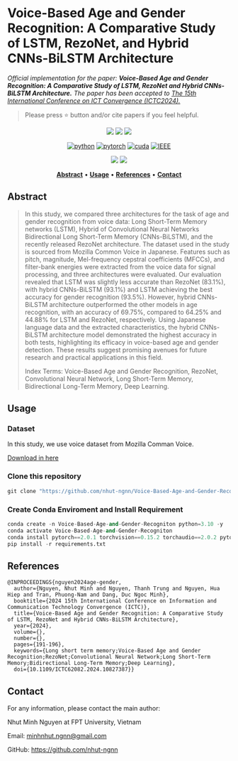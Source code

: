 # Voice-Based Age and Gender Recognition: A Comparative Study of LSTM, RezoNet, and Hybrid CNNs-BiLSTM Architecture</h1>
<i>Official implementation for the paper: **Voice-Based Age and Gender Recognition: A Comparative Study of LSTM, RezoNet and Hybrid CNNs-BiLSTM Architecture.** The paper has been accepted to <a href="https://ictc.org/">The 15th International Conference on ICT Convergence (ICTC2024).</a></i>
> Please press ⭐ button and/or cite papers if you feel helpful.


<p align="center">
<img src="https://img.shields.io/github/stars/nhut-ngnn/Voice-Based-Age-and-Gender-Recogniton">
<img src="https://img.shields.io/github/forks/nhut-ngnn/Voice-Based-Age-and-Gender-Recogniton">
<img src="https://img.shields.io/github/watchers/nhut-ngnn/Voice-Based-Age-and-Gender-Recogniton">
</p>

<div align="center">

[![python](https://img.shields.io/badge/-Python_3.11.11-blue?logo=python&logoColor=white)](https://www.python.org/downloads/)
[![pytorch](https://img.shields.io/badge/Torch_2.0.1-ee4c2c?logo=pytorch&logoColor=white)](https://pytorch.org/get-started/locally/)
[![cuda](https://img.shields.io/badge/-CUDA_11.8-green?logo=nvidia&logoColor=white)](https://developer.nvidia.com/cuda-toolkit-archive)
[![IEEE](https://img.shields.io/badge/-IEEE-blue?logo=ieee&logoColor=white)](https://doi.org/10.1109/ICTC62082.2024.10827387)


</div>

<p align="center">
<img src="https://img.shields.io/badge/Last%20updated%20on-26.06.2024-brightgreen?style=for-the-badge">
<img src="https://img.shields.io/badge/Written%20by-Nguyen%20Minh%20Nhut-pink?style=for-the-badge"> 
</p>

<div align="center">

[**Abstract**](#abstract) •
[**Usage**](#usage) •
[**References**](#references) •
[**Contact**](#contact)

</div>

## Abstract 
> In this study, we compared three architectures for the task of age and gender recognition from voice data: Long Short-Term Memory networks (LSTM), Hybrid of Convolutional Neural Networks Bidirectional Long Short-Term Memory (CNNs-BiLSTM), and the recently released RezoNet architecture. The dataset used in the study is sourced from Mozilla Common Voice in Japanese. Features such as pitch, magnitude, Mel-frequency cepstral coefficients (MFCCs), and filter-bank energies were extracted from the voice data for signal processing, and three architectures were evaluated. Our evaluation revealed that LSTM was slightly less accurate than RezoNet (83.1%), with hybrid CNNs-BiLSTM (93.1%) and LSTM achieving the best accuracy for gender recognition (93.5%). However, hybrid CNNs-BiLSTM architecture outperformed the other models in age recognition, with an accuracy of 69.75%, compared to 64.25% and 44.88% for LSTM and RezoNet, respectively. Using Japanese language data and the extracted characteristics, the hybrid CNNs-BiLSTM architecture model demonstrated the highest accuracy in both tests, highlighting its efficacy in voice-based age and gender detection. These results suggest promising avenues for future research and practical applications in this field.
>
> Index Terms: Voice-Based Age and Gender Recognition, RezoNet, Convolutional Neural Network, Long Short-Term Memory, Bidirectional Long-Term Memory, Deep Learning.

## Usage
### Dataset
In this study, we use voice dataset from Mozilla Comman Voice. 

<a href="https://commonvoice.mozilla.org/en/datasets">Download in here</a>
### Clone this repository
```python
git clone "https://github.com/nhut-ngnn/Voice-Based-Age-and-Gender-Recogniton.git"
```
### Create Conda Enviroment and Install Requirement
```python
conda create -n Voice-Based-Age-and-Gender-Recogniton python=3.10 -y
conda activate Voice-Based-Age-and-Gender-Recogniton
conda install pytorch==2.0.1 torchvision==0.15.2 torchaudio==2.0.2 pytorch-cuda=11.8 -c pytorch -c nvidia
pip install -r requirements.txt
```
## References
```
@INPROCEEDINGS{nguyen2024age-gender,
  author={Nguyen, Nhut Minh and Nguyen, Thanh Trung and Nguyen, Hua Hiep and Tran, Phuong-Nam and Dang, Duc Ngoc Minh},
  booktitle={2024 15th International Conference on Information and Communication Technology Convergence (ICTC)}, 
  title={Voice-Based Age and Gender Recognition: A Comparative Study of LSTM, RezoNet and Hybrid CNNs-BiLSTM Architecture}, 
  year={2024},
  volume={},
  number={},
  pages={191-196},
  keywords={Long short term memory;Voice-Based Age and Gender Recognition;RezoNet;Convolutional Neural Network;Long Short-Term Memory;Bidirectional Long-Term Memory;Deep Learning},
  doi={10.1109/ICTC62082.2024.10827387}}
```
## Contact
For any information, please contact the main author:

Nhut Minh Nguyen at FPT University, Vietnam

Email: <link>minhnhut.ngnn@gmail.com </link>

GitHub: <link>https://github.com/nhut-ngnn</link>



